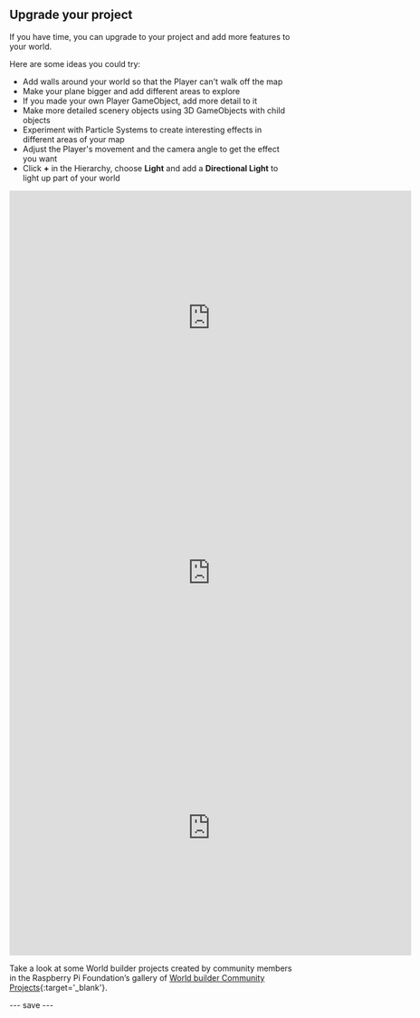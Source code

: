 ## Upgrade your project

If you have time, you can upgrade to your project and add more features to your world.

Here are some ideas you could try:
- Add walls around your world so that the Player can't walk off the map
- Make your plane bigger and add different areas to explore
- If you made your own Player GameObject, add more detail to it
- Make more detailed scenery objects using 3D GameObjects with child objects
- Experiment with Particle Systems to create interesting effects in different areas of your map
- Adjust the Player's movement and the camera angle to get the effect you want
- Click **+** in the Hierarchy, choose **Light** and add a **Directional Light** to light up part of your world

<iframe allowtransparency="true" width="710" height="450" src="https://world-builder-ms.rpfilt.repl.co" frameborder="0"></iframe>
<iframe allowtransparency="true" width="710" height="450" src="https://weatherworld.rpfilt.repl.co" frameborder="0"></iframe>
<iframe allowtransparency="true" width="710" height="450" src="https://castleworldbuilder.rpfilt.repl.co" frameborder="0"></iframe>

Take a look at some World builder projects created by community members in the Raspberry Pi Foundation’s gallery of [World builder Community Projects](https://wke.lt/w/s/IlaRMQ){:target='_blank'}.

--- save ---
